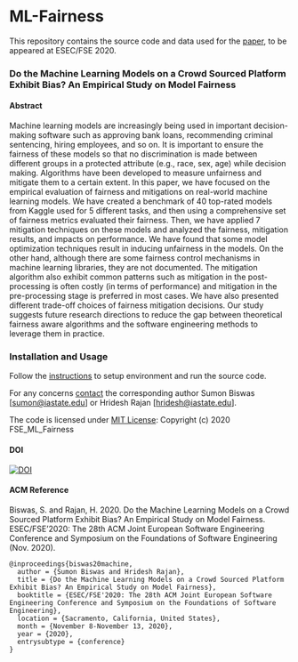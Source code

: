 # ML-Fairness
This repository contains the source code and data used for the [paper](/ml-fairness.pdf), to be appeared at ESEC/FSE 2020.

### Do the Machine Learning Models on a Crowd Sourced Platform Exhibit Bias? An Empirical Study on Model Fairness

#### Abstract
Machine learning models are increasingly being used in important decision-making software such as approving bank loans, recommending criminal sentencing, hiring employees, and so on. It is important to ensure the fairness of these models so that no discrimination is made between different groups in a protected attribute (e.g., race, sex, age) while decision making. Algorithms have been developed to measure unfairness and mitigate them to a certain extent. In this paper, we have focused on the empirical evaluation of fairness and mitigations on real-world machine learning models. We have created a benchmark of 40 top-rated models from Kaggle used for 5 different tasks, and then using a comprehensive set of fairness metrics evaluated their fairness. Then, we have applied 7 mitigation techniques on these models and analyzed the fairness, mitigation results, and impacts on performance. We have found that some model optimization techniques result in inducing unfairness in the models. On the other hand, although there are some fairness control mechanisms in machine learning libraries, they are not documented. The mitigation algorithm also exhibit common patterns such as mitigation in the post-processing is often costly (in terms of performance) and mitigation in the pre-processing stage is preferred in most cases. We have also presented different trade-off choices of fairness mitigation decisions. Our study suggests future research directions to reduce the gap between theoretical fairness aware algorithms and the software engineering methods to leverage them in practice.

### Installation and Usage
Follow the [instructions](/INSTALL.md) to setup environment and run the source code.

For any concerns [contact](/CONTACT.md) the corresponding author Sumon Biswas [sumon@iastate.edu] or Hridesh Rajan [hridesh@iastate.edu].

The code is licensed under [MIT License](/LICENSE.md): Copyright (c) 2020 FSE_ML_Fairness

#### DOI
[![DOI](https://zenodo.org/badge/269506778.svg)](https://zenodo.org/badge/latestdoi/269506778)

#### ACM Reference
Biswas, S. and Rajan, H. 2020. Do the Machine Learning Models on a Crowd Sourced Platform Exhibit Bias? An Empirical Study on Model Fairness. ESEC/FSE’2020: The 28th ACM Joint European Software Engineering Conference and Symposium on the Foundations of Software Engineering (Nov. 2020).

```
@inproceedings{biswas20machine,
  author = {Sumon Biswas and Hridesh Rajan},
  title = {Do the Machine Learning Models on a Crowd Sourced Platform Exhibit Bias? An Empirical Study on Model Fairness},
  booktitle = {ESEC/FSE'2020: The 28th ACM Joint European Software Engineering Conference and Symposium on the Foundations of Software Engineering},
  location = {Sacramento, California, United States},
  month = {November 8-November 13, 2020},
  year = {2020},
  entrysubtype = {conference}
}
```
